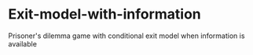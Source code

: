 # Exit-model-with-information
Prisoner's dilemma game with conditional exit model when information is available
